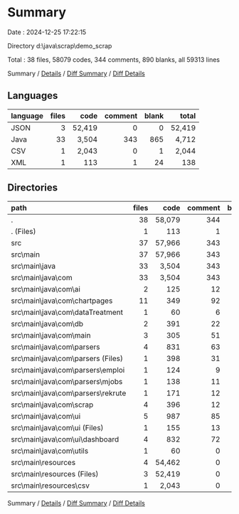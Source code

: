 # Summary

Date : 2024-12-25 17:22:15

Directory d:\\java\\scrap\\demo_scrap

Total : 38 files,  58079 codes, 344 comments, 890 blanks, all 59313 lines

Summary / [Details](details.md) / [Diff Summary](diff.md) / [Diff Details](diff-details.md)

## Languages
| language | files | code | comment | blank | total |
| :--- | ---: | ---: | ---: | ---: | ---: |
| JSON | 3 | 52,419 | 0 | 0 | 52,419 |
| Java | 33 | 3,504 | 343 | 865 | 4,712 |
| CSV | 1 | 2,043 | 0 | 1 | 2,044 |
| XML | 1 | 113 | 1 | 24 | 138 |

## Directories
| path | files | code | comment | blank | total |
| :--- | ---: | ---: | ---: | ---: | ---: |
| . | 38 | 58,079 | 344 | 890 | 59,313 |
| . (Files) | 1 | 113 | 1 | 24 | 138 |
| src | 37 | 57,966 | 343 | 866 | 59,175 |
| src\\main | 37 | 57,966 | 343 | 866 | 59,175 |
| src\\main\\java | 33 | 3,504 | 343 | 865 | 4,712 |
| src\\main\\java\\com | 33 | 3,504 | 343 | 865 | 4,712 |
| src\\main\\java\\com\\ai | 2 | 125 | 12 | 31 | 168 |
| src\\main\\java\\com\\chartpages | 11 | 349 | 92 | 159 | 600 |
| src\\main\\java\\com\\dataTreatment | 1 | 60 | 6 | 13 | 79 |
| src\\main\\java\\com\\db | 2 | 391 | 22 | 66 | 479 |
| src\\main\\java\\com\\main | 3 | 305 | 51 | 114 | 470 |
| src\\main\\java\\com\\parsers | 4 | 831 | 63 | 155 | 1,049 |
| src\\main\\java\\com\\parsers (Files) | 1 | 398 | 31 | 51 | 480 |
| src\\main\\java\\com\\parsers\\emploi | 1 | 124 | 9 | 34 | 167 |
| src\\main\\java\\com\\parsers\\mjobs | 1 | 138 | 11 | 40 | 189 |
| src\\main\\java\\com\\parsers\\rekrute | 1 | 171 | 12 | 30 | 213 |
| src\\main\\java\\com\\scrap | 4 | 396 | 12 | 94 | 502 |
| src\\main\\java\\com\\ui | 5 | 987 | 85 | 222 | 1,294 |
| src\\main\\java\\com\\ui (Files) | 1 | 155 | 13 | 28 | 196 |
| src\\main\\java\\com\\ui\\dashboard | 4 | 832 | 72 | 194 | 1,098 |
| src\\main\\java\\com\\utils | 1 | 60 | 0 | 11 | 71 |
| src\\main\\resources | 4 | 54,462 | 0 | 1 | 54,463 |
| src\\main\\resources (Files) | 3 | 52,419 | 0 | 0 | 52,419 |
| src\\main\\resources\\csv | 1 | 2,043 | 0 | 1 | 2,044 |

Summary / [Details](details.md) / [Diff Summary](diff.md) / [Diff Details](diff-details.md)